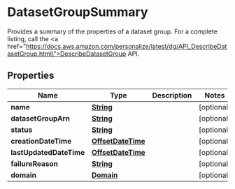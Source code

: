 

# DatasetGroupSummary

Provides a summary of the properties of a dataset group. For a complete listing, call the <a href=\"https://docs.aws.amazon.com/personalize/latest/dg/API_DescribeDatasetGroup.html\">DescribeDatasetGroup</a> API.

## Properties

| Name | Type | Description | Notes |
|------------ | ------------- | ------------- | -------------|
|**name** | [**String**](String.md) |  |  [optional] |
|**datasetGroupArn** | [**String**](String.md) |  |  [optional] |
|**status** | [**String**](String.md) |  |  [optional] |
|**creationDateTime** | [**OffsetDateTime**](OffsetDateTime.md) |  |  [optional] |
|**lastUpdatedDateTime** | [**OffsetDateTime**](OffsetDateTime.md) |  |  [optional] |
|**failureReason** | [**String**](String.md) |  |  [optional] |
|**domain** | [**Domain**](Domain.md) |  |  [optional] |



